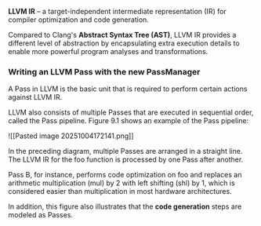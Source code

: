 **LLVM IR** – a target-independent intermediate representation (IR) for compiler optimization and code generation.

Compared to Clang's **Abstract Syntax Tree (AST)**, LLVM IR provides a different level of abstraction by encapsulating extra execution details to enable more powerful program analyses and transformations.

### Writing an LLVM Pass with the new PassManager
A Pass in LLVM is the basic unit that is required to perform certain actions against LLVM IR.

LLVM also consists of multiple Passes that are executed in sequential order, called the Pass pipeline. Figure 9.1 shows an example of the Pass pipeline:

![[Pasted image 20251004172141.png]]

In the preceding diagram, multiple Passes are arranged in a straight line. The LLVM IR for the foo function is processed by one Pass after another.

Pass B, for instance, performs code optimization on foo and replaces an arithmetic multiplication (mul) by 2 with left shifting (shl) by 1, which is considered easier than multiplication in most hardware architectures.

In addition, this figure also illustrates that the **code generation** steps are modeled as Passes.

